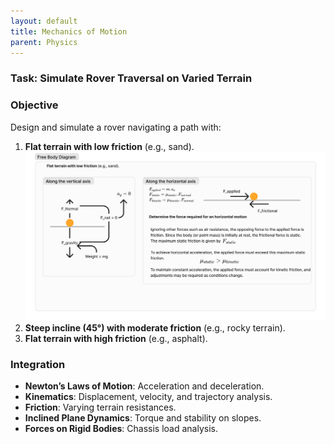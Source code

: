 ```yaml
---
layout: default
title: Mechanics of Motion
parent: Physics
---
```


### Task: Simulate Rover Traversal on Varied Terrain

### Objective

Design and simulate a rover navigating a path with:

1. **Flat terrain with low friction** (e.g., sand).
    ![FBD](resources/images/free_body_diagram__flat_terrain.png)
2. **Steep incline (45°) with moderate friction** (e.g., rocky terrain).
3. **Flat terrain with high friction** (e.g., asphalt).

### Integration

- **Newton’s Laws of Motion**: Acceleration and deceleration.
- **Kinematics**: Displacement, velocity, and trajectory analysis.
- **Friction**: Varying terrain resistances.
- **Inclined Plane Dynamics**: Torque and stability on slopes.
- **Forces on Rigid Bodies**: Chassis load analysis.
